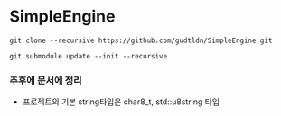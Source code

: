 ﻿# SimpleEngine

```shell
git clone --recursive https://github.com/gudtldn/SimpleEngine.git
```

```shell
git submodule update --init --recursive
```

### 추후에 문서에 정리
- 프로젝트의 기본 string타입은 char8_t, std::u8string 타입
